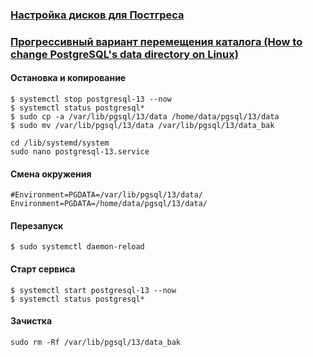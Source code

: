 ### [Настройка дисков для Постгреса](https://github.com/AV-ghub/PostgreSQL-Cloud-Solutions/blob/main/Practice/OTUS/PGCS/lesson_003%20disks%20mount.md#%D0%BD%D0%B0%D1%81%D1%82%D1%80%D0%BE%D0%B9%D0%BA%D0%B0-%D0%B4%D0%B8%D1%81%D0%BA%D0%BE%D0%B2-%D0%B4%D0%BB%D1%8F-%D0%BF%D0%BE%D1%81%D1%82%D0%B3%D1%80%D0%B5%D1%81%D0%B0)

### [Прогрессивный вариант перемещения каталога (How to change PostgreSQL's data directory on Linux)](https://fitodic.github.io/how-to-change-postgresql-data-directory-on-linux)
#### Остановка и копирование
```
$ systemctl stop postgresql-13 --now
$ systemctl status postgresql*
$ sudo cp -a /var/lib/pgsql/13/data /home/data/pgsql/13/data
$ sudo mv /var/lib/pgsql/13/data /var/lib/pgsql/13/data_bak

cd /lib/systemd/system
sudo nano postgresql-13.service
```
#### Смена окружения
```
#Environment=PGDATA=/var/lib/pgsql/13/data/
Environment=PGDATA=/home/data/pgsql/13/data/
```
#### Перезапуск
```
$ sudo systemctl daemon-reload
```
#### Старт сервиса
```
$ systemctl start postgresql-13 --now
$ systemctl status postgresql*
```
#### Зачистка
```
sudo rm -Rf /var/lib/pgsql/13/data_bak
```














